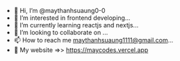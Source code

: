 - 👋 Hi, I’m @maythanhsuaung0-0
- 👀 I’m interested in frontend developing...
- 🌱 I’m currently learning reactjs and nextjs...
- 💞️ I’m looking to collaborate on ...
- 📫 How to reach me maythanhsuaung1111@gmail.com...
- 👀 My website =>> https://maycodes.vercel.app
<!---
maythanhsuaung0-0/maythanhsuaung0-0 is a ✨ special ✨ repository because its `README.md` (this file) appears on your GitHub profile.
You can click the Preview link to take a look at your changes.
--->
